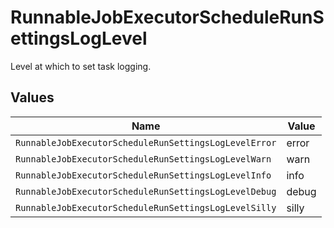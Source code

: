 # RunnableJobExecutorScheduleRunSettingsLogLevel

Level at which to set task logging.


## Values

| Name                                                  | Value                                                 |
| ----------------------------------------------------- | ----------------------------------------------------- |
| `RunnableJobExecutorScheduleRunSettingsLogLevelError` | error                                                 |
| `RunnableJobExecutorScheduleRunSettingsLogLevelWarn`  | warn                                                  |
| `RunnableJobExecutorScheduleRunSettingsLogLevelInfo`  | info                                                  |
| `RunnableJobExecutorScheduleRunSettingsLogLevelDebug` | debug                                                 |
| `RunnableJobExecutorScheduleRunSettingsLogLevelSilly` | silly                                                 |